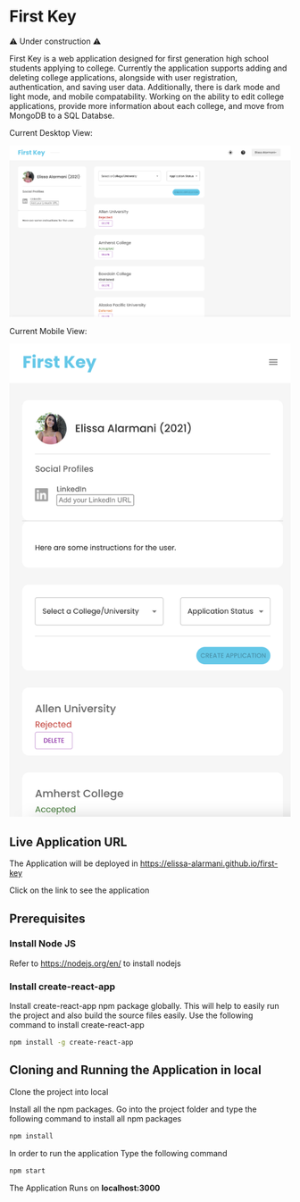 # First Key

:warning: Under construction :warning:

First Key is a web application designed for first generation high school students applying to college. Currently the application supports adding and deleting college applications, alongside with user registration, authentication, and saving user data. Additionally, there is dark mode and light mode, and mobile compatability. Working on the ability to edit college applications, provide more information about each college, and move from MongoDB to a SQL Databse.

Current Desktop View:

<img src="DesktopView.png" alt="Desktop View" width="1000">

Current Mobile View:

<img src="MobileView.png" alt="Mobile View" width="600">

## Live Application URL

The Application will be deployed in https://elissa-alarmani.github.io/first-key

Click on the link to see the application

## Prerequisites

### Install Node JS
Refer to https://nodejs.org/en/ to install nodejs

### Install create-react-app
Install create-react-app npm package globally. This will help to easily run the project and also build the source files easily. Use the following command to install create-react-app

```bash
npm install -g create-react-app
```

## Cloning and Running the Application in local

Clone the project into local

Install all the npm packages. Go into the project folder and type the following command to install all npm packages

```bash
npm install
```

In order to run the application Type the following command

```bash
npm start
```

The Application Runs on **localhost:3000**

